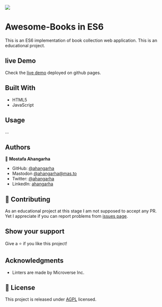 ![](https://img.shields.io/badge/Microverse-blueviolet)

# Awesome-Books in ES6

This is an ES6 implementation of book collection web application. This is an educational project.

## live Demo

Check the [live demo](https://ahangarha.github.io/Awesome-Books-ES6/) deployed on github pages.

## Built With

- HTML5
- JavaScript

## Usage

...

## Authors

👤 **Mostafa Ahangarha**

- GitHub: [@ahangarha](https://github.com/ahangarha)
- Mastodon [@ahangarha@mas.to](https://mas.to/@ahangarha)
- Twitter: [@ahangarha](https://twitter.com/ahangarha)
- LinkedIn: [ahangarha](https://linkedin.com/in/ahangarha)

## 🤝 Contributing

As an educational project at this stage I am not supposed to accept any PR. Yet I appreciate if you can report problems from [issues page](../../issues/).

## Show your support

Give a ⭐️ if you like this project!

## Acknowledgments

- Linters are made by Microverse Inc.

## 📝 License

This project is released under [AGPL](./LICENSE) licensed.
